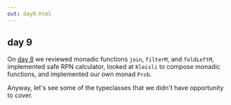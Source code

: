 ```yaml
---
out: day9.html
---
```


  [day8]: http://eed3si9n.com/learning-scalaz-day8

day 9
-----

On [day 8][day8] we reviewed monadic functions `join`, `filterM`, and `foldLeftM`, implemented safe RPN calculator, looked at `Kleisli` to compose monadic functions, and implemented our own monad `Prob`.

Anyway, let's see some of the typeclasses that we didn't have opportunity to cover.

